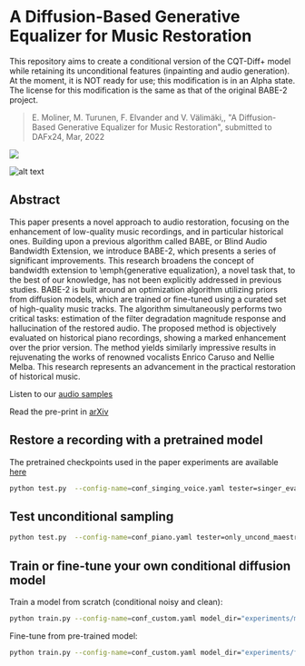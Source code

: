 # A Diffusion-Based Generative Equalizer for Music Restoration


This repository aims to create a conditional version of the CQT-Diff+ model while retaining its unconditional features (inpainting and audio generation). At the moment, it is NOT ready for use; this modification is in an Alpha state. The license for this modification is the same as that of the original BABE-2 project.

> E. Moliner, M. Turunen, F. Elvander and V. Välimäki,, "A Diffusion-Based Generative Equalizer for Music Restoration", submitted to DAFx24, Mar, 2022



![](manuscript/figures/hawaii-trend.png)


![alt text](http://research.spa.aalto.fi/publications/papers/dafx-babe2/media/pipeline.png)

## Abstract

This paper presents a novel approach to audio restoration, focusing on the enhancement of low-quality music recordings, and in particular historical ones. 
Building upon a previous algorithm called BABE, or Blind Audio Bandwidth Extension, we introduce BABE-2, which presents a series of significant improvements.
This research broadens the concept of bandwidth extension to \emph{generative equalization}, a novel task that, to the best of our knowledge, has not been explicitly addressed in previous studies. 
BABE-2 is built around an optimization algorithm utilizing priors from diffusion models, which are trained or fine-tuned using a curated set of high-quality music tracks. The algorithm simultaneously performs two critical tasks: estimation of the filter degradation magnitude response and hallucination of the restored audio. The proposed method is objectively evaluated on historical piano recordings, showing a marked enhancement over the prior version. The method yields similarly impressive results in rejuvenating the works of renowned vocalists Enrico Caruso and Nellie Melba. 
This research represents an advancement in the practical restoration of historical music.

Listen to our [audio samples](http://research.spa.aalto.fi/publications/papers/dafx-babe2/)

Read the pre-print in [arXiv](https://arxiv.org/abs/2403.18636)

## Restore a recording with a pretrained model

The pretrained checkpoints used in the paper experiments are available  [here](http://research.spa.aalto.fi/publications/papers/dafx-babe2/checkpoints/)

```bash
python test.py  --config-name=conf_singing_voice.yaml tester=singer_evaluator_BABE2 tester.checkpoint="path/to/checkpoint.pt" id="BABE2_restored" tester.evaluation.single_recording="path/to/recording.wav"
```

## Test unconditional sampling

```bash
python test.py  --config-name=conf_piano.yaml tester=only_uncond_maestro tester.checkpoint="path/to/checkpoint.pt" id="BABE2" tester.modes=["unconditional"]
```


## Train or fine-tune your own conditional diffusion model

Train a model from scratch (conditional noisy and clean):

```bash
python train.py --config-name=conf_custom.yaml model_dir="experiments/model_dir" exp.batch=$batch_size"
```

Fine-tune from pre-trained model:

```bash
python train.py --config-name=conf_custom.yaml model_dir="experiments/finetuned_model_dir" exp.batch=$batch_size dset.path="/path/to/dataset" exp.finetuning=True exp.base_checkpoint="/path/to/pretrained/checkpoint.pt" 
```


